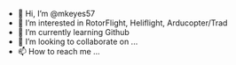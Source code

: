 - 👋 Hi, I’m @mkeyes57
- 👀 I’m interested in RotorFlight, Heliflight, Arducopter/Trad
- 🌱 I’m currently learning Github 
- 💞️ I’m looking to collaborate on ...
- 📫 How to reach me ...

<!---
mkeyes57/mkeyes57 is a ✨ special ✨ repository because its `README.md` (this file) appears on your GitHub profile.
You can click the Preview link to take a look at your changes.
--->
